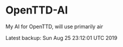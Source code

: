 # OpenTTD-AI
My AI for OpenTTD, will use primarily air

Latest backup: Sun Aug 25 23:12:01 UTC 2019
